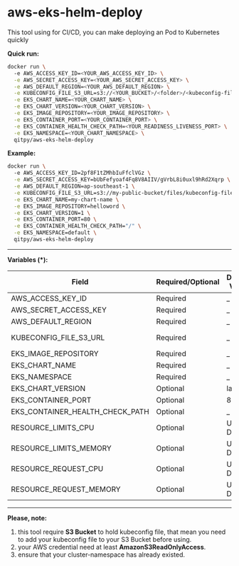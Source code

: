 # aws-eks-helm-deploy  

This tool using for CI/CD, you can make deploying an Pod to Kubernetes quickly  

__Quick run:__
``` bash
docker run \                        
  -e AWS_ACCESS_KEY_ID=<YOUR_AWS_ACCESS_KEY_ID> \
  -e AWS_SECRET_ACCESS_KEY=<YOUR_AWS_SECRET_ACCESS_KEY> \
  -e AWS_DEFAULT_REGION=<YOUR_AWS_DEFAULT_REGION> \
  -e KUBECONFIG_FILE_S3_URL=s3://<YOUR_BUCKET>/<folder>/<kubeconfig-file> \
  -e EKS_CHART_NAME=<YOUR_CHART_NAME> \
  -e EKS_CHART_VERSION=<YOUR_CHART_VERSION> \
  -e EKS_IMAGE_REPOSITORY=<YOUR_IMAGE_REPOSITORY> \
  -e EKS_CONTAINER_PORT=<YOUR_CONTAINER_PORT> \
  -e EKS_CONTAINER_HEALTH_CHECK_PATH=<YOUR_READINESS_LIVENESS_PORT> \
  -e EKS_NAMESPACE=<YOUR_CHART_NAMESPACE> \
  qitpy/aws-eks-helm-deploy
```

__Example:__
``` bash
docker run \                        
  -e AWS_ACCESS_KEY_ID=2pf8F1tZMhbIuFfclVGz \
  -e AWS_SECRET_ACCESS_KEY=bUbFefyoaf4Fq8V8AIIV/gVrbL8i0uxl9hRd2Xqrp \
  -e AWS_DEFAULT_REGION=ap-southeast-1 \
  -e KUBECONFIG_FILE_S3_URL=s3://my-public-bucket/files/kubeconfig-file \
  -e EKS_CHART_NAME=my-chart-name \
  -e EKS_IMAGE_REPOSITORY=helloword \
  -e EKS_CHART_VERSION=1 \
  -e EKS_CONTAINER_PORT=80 \
  -e EKS_CONTAINER_HEALTH_CHECK_PATH="/" \
  -e EKS_NAMESPACE=default \
  qitpy/aws-eks-helm-deploy
```

---  

__Variables (*):__  

| Field                        | Required/Optional | Default Value                  | Example Values                                |
| ---------------------------- | ----------------- | ------------------------------ | --------------------------------------------- |
| AWS_ACCESS_KEY_ID            | Required          | _                              | FAKE_ACCESS_KEY_ID                            |
| AWS_SECRET_ACCESS_KEY        | Required          | _                              | FAKE_SECRET_ACCESS_KEY                        |
| AWS_DEFAULT_REGION           | Required          | _                              | us-west-2                                    |
| KUBECONFIG_FILE_S3_URL       | Required          | _                              | s3://fake-bucket/fake-path/kubeconfig.yaml    |
| EKS_IMAGE_REPOSITORY         | Required          | _                              | fake-repo                                    |
| EKS_CHART_NAME               | Required          | _                              | fake-chart                                   |
| EKS_NAMESPACE                | Required          | _                              | fake-namespace                               |
| EKS_CHART_VERSION            | Optional          | latest                         | 1.0.0                                        |
| EKS_CONTAINER_PORT           | Optional          | 80                             | 8080                                         |
| EKS_CONTAINER_HEALTH_CHECK_PATH | Optional        | _                              | /health                                      |
| RESOURCE_LIMITS_CPU          | Optional          | Use Default                    | 2                                            |
| RESOURCE_LIMITS_MEMORY       | Optional          | Use Default                    | 4Gi                                          |
| RESOURCE_REQUEST_CPU         | Optional          | Use Default                    | 1                                            |
| RESOURCE_REQUEST_MEMORY      | Optional          | Use Default                    | 2Gi                                          |


---  

__Please, note:__

1. this tool require **S3 Bucket** to hold kubeconfig file, that mean you need to add your kubeconfig file to your S3 Bucket before using.
2. your AWS credential need at least **AmazonS3ReadOnlyAccess**.
3. ensure that your cluster-namespace has already existed.
